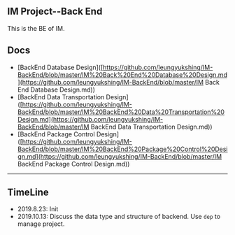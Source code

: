 ## IM Project--Back End

This is the BE of IM.

## Docs

+ [BackEnd Database Design]([https://github.com/leungyukshing/IM-BackEnd/blob/master/IM%20Back%20End%20Database%20Design.md](https://github.com/leungyukshing/IM-BackEnd/blob/master/IM Back End Database Design.md))
+ [BackEnd Data Transportation Design]([https://github.com/leungyukshing/IM-BackEnd/blob/master/IM%20BackEnd%20Data%20Transportation%20Design.md](https://github.com/leungyukshing/IM-BackEnd/blob/master/IM BackEnd Data Transportation Design.md))
+ [BackEnd Package Control Design]([https://github.com/leungyukshing/IM-BackEnd/blob/master/IM%20BackEnd%20Package%20Control%20Design.md](https://github.com/leungyukshing/IM-BackEnd/blob/master/IM BackEnd Package Control Design.md))

---

## TimeLine

- 2019.8.23: Init
- 2019.10.13: Discuss the data type and structure of backend. Use `dep` to manage project.
